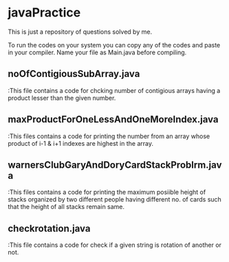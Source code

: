 # javaPractice
This is just a repository of questions solved by me.

To run the codes on your system you can copy any of the codes and paste in your compiler.
Name your file as Main.java before compiling.


## noOfContigiousSubArray.java
 :This file contains a code for chcking number of contigious arrays having a product lesser than the given number.
 
 
## maxProductForOneLessAndOneMoreIndex.java 
 :This files contains a code for printing the number from an array whose product of i-1 & i+1 indexes are highest in the array.

## warnersClubGaryAndDoryCardStackProblrm.java
 :This files contains a code for printing the maximum posiible height of stacks organized by two different people having different no. of cards such that the height of all stacks remain same.

## checkrotation.java
 :This file contains a code for check if a given string is rotation of another or not.
 
